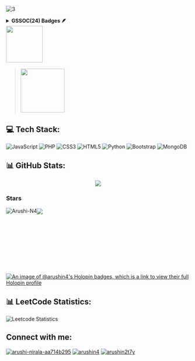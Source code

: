 ![3](https://github.com/Arushi-N4/Arushi-N4/assets/145531852/592a59a4-1c03-4601-a6f6-6830e6f52964)

<details>	
 <summary><b>GSSOC(24) Badges 🪶</b></summary><br>
<div style='display:flex; align-items:center; gap: 10px;' align='center'><a href="https://gssoc.girlscript.tech/leaderboard">
<img src="https://raw.githubusercontent.com/GSSoC24/Postman-Challenge/main/docs/assets/Postman%20White.png" width="100px" height="100px" />
  <img src="https://raw.githubusercontent.com/GSSoC24/Postman-Challenge/main/docs/assets/1.png" width="100px" height="100px" />
  <img src="https://raw.githubusercontent.com/GSSoC24/Postman-Challenge/main/docs/assets/2.png" width="100px" height="100px" />
  <img src="https://raw.githubusercontent.com/GSSoC24/Postman-Challenge/main/docs/assets/3.png" width="100px" height="100px" />
  <img src="https://raw.githubusercontent.com/GSSoC24/Postman-Challenge/main/docs/assets/4.png" width="100px" height="100px" />
  <img src="https://raw.githubusercontent.com/GSSoC24/Postman-Challenge/main/docs/assets/5.png" width="100px" height="100px" />
  <img src="https://raw.githubusercontent.com/GSSoC24/Postman-Challenge/main/docs/assets/6.png" width="105px" height="105px" />
  <img src="https://raw.githubusercontent.com/GSSoC24/Postman-Challenge/main/docs/assets/7.png" width="100px" height="100px" />
  <img src="https://raw.githubusercontent.com/GSSoC24/Postman-Challenge/main/docs/assets/8.png" width="100px" height="100px" />
  <img src="https://raw.githubusercontent.com/GSSoC24/Contributor/refs/heads/main/assets/Code%20Luminary.png" width="105px" height="105px" />
  <img src="https://raw.githubusercontent.com/GSSoC24/Contributor/refs/heads/main/assets/Git%20Explorer.png" width="100px" height="100px" />
  <img src="https://raw.githubusercontent.com/GSSoC24/Contributor/refs/heads/main/assets/Pull%20Expert.png" width="100px" height="100px" /></a>
</div>
</details>

<img src="https://raw.githubusercontent.com/GSSoC24/Postman-Challenge/main/docs/assets/Postman%20White.png" width="100px" height="100px" /> 

<blockquote class="badgr-badge" style="font-family: Helvetica, Roboto, &quot;Segoe UI&quot;, Calibri, sans-serif;"><a href="https://api.badgr.io/public/assertions/eLFZbqk2QKSt6lQNaOIYkw?identity__email=arushinirala458%40gmail.com"><img width="120px" height="120px" src="https://api.badgr.io/public/assertions/eLFZbqk2QKSt6lQNaOIYkw/image"></a><script async="async" src="https://badgr.com/assets/widgets.bundle.js"></script></blockquote>

## 💻 Tech Stack:
![JavaScript](https://img.shields.io/badge/javascript-%23323330.svg?style=for-the-badge&logo=javascript&logoColor=%23F7DF1E) ![PHP](https://img.shields.io/badge/php-%23777BB4.svg?style=for-the-badge&logo=php&logoColor=white) ![CSS3](https://img.shields.io/badge/css3-%231572B6.svg?style=for-the-badge&logo=css3&logoColor=white) ![HTML5](https://img.shields.io/badge/html5-%23E34F26.svg?style=for-the-badge&logo=html5&logoColor=white) ![Python](https://img.shields.io/badge/python-3670A0?style=for-the-badge&logo=python&logoColor=ffdd54) ![Bootstrap](https://img.shields.io/badge/bootstrap-%238511FA.svg?style=for-the-badge&logo=bootstrap&logoColor=white) ![MongoDB](https://img.shields.io/badge/MongoDB-%234ea94b.svg?style=for-the-badge&logo=mongodb&logoColor=white)

## 📊 GitHub Stats:
<div align="center"><img src="https://github-readme-stats.vercel.app/api?username=Arushi-N4&show_icons=true&count_private=true&hide_border=true" align="center" /></div>  


</div><h3 align="left">Stars</h3>
<img align="left" height="180em" src="https://github-readme-stats.vercel.app/api/top-langs/?username=Arushi-N4&layout=compact&theme=blueberry" alt=Arushi-N4 />
<img align="center" src="http://github-profile-summary-cards.vercel.app/api/cards/profile-details?username=Arushi-N4&theme=github" height="180em" />

[![An image of @arushin4's Holopin badges, which is a link to view their full Holopin profile](https://holopin.me/arushin4)](https://holopin.io/@arushin4)

## 📊 LeetCode Statistics:

<!--![Leetcode Statistics](https://stats.justsong.cn/api/leetcode/?username=ArushiN4&theme=dark)-->
![Leetcode Statistics](https://leetcard.jacoblin.cool/ArushiN4?theme=dark&ext=heatmap)

## Connect with me:
<p align="left">
<a href="https://linkedin.com/in/arushi-nirala-aa714b295" target="blank"><img align="center" src="https://raw.githubusercontent.com/rahuldkjain/github-profile-readme-generator/master/src/images/icons/Social/linked-in-alt.svg" alt="arushi-nirala-aa714b295" height="30" width="40" /></a>
<a href="https://kaggle.com/arushin4" target="blank"><img align="center" src="https://raw.githubusercontent.com/rahuldkjain/github-profile-readme-generator/master/src/images/icons/Social/kaggle.svg" alt="arushin4" height="30" width="40" /></a>
<a href="https://auth.geeksforgeeks.org/user/arushin2t7y" target="blank"><img align="center" src="https://raw.githubusercontent.com/rahuldkjain/github-profile-readme-generator/master/src/images/icons/Social/geeks-for-geeks.svg" alt="arushin2t7y" height="30" width="40" /></a>
</p>


